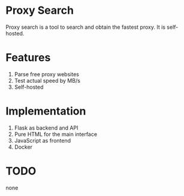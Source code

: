 # Proxy Search

Proxy search is a tool to search and obtain the fastest proxy. It is self-hosted.

# Features

1. Parse free proxy websites
2. Test actual speed by MB/s
3. Self-hosted

# Implementation

1. Flask as backend and API
2. Pure HTML for the main interface
3. JavaScript as frontend
4. Docker

# TODO

none
